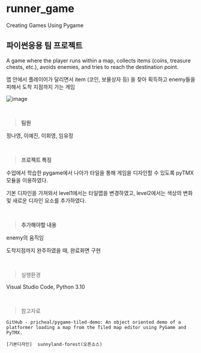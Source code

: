 #  runner_game
Creating Games Using Pygame
## 파이썬응용 팀 프로젝트

A game where the player runs within a map, collects items (coins, treasure chests, etc.), avoids enemies, and tries to reach the destination point.

맵 안에서 플레이어가 달리면서 item (코인, 보물상자 등) 을 찾아 획득하고 enemy들을 피해서 도착 지점까지 가는 게임
 
![image](https://user-images.githubusercontent.com/101242683/205695530-d7d715e3-7a0d-417e-95ef-032fddab2e69.png)

<br/>	

  > **팀원** 
   
   정나영, 이예진, 이회영, 임유정
   
 <br/>
    
  > **프로젝트 특징**
    
  수업에서 학습한 pygame에서 나아가 타일을 통해 게임을 디자인할 수 있도록 pyTMX모듈을 이용하였다.
  
  기본 디자인을 가져와서 level1에서는 타일맵을 변경하였고, level2에서는 색상의 변화 및 새로운 디자인 요소를 추가하였다.
  
  <br/>
  
  > **추가해야할 내용**
  
  enemy의 움직임
   
  도착지점까지 완주하였을 때, 완료화면 구현 
  
  <br/>
  
   > 실행환경
 
  Visual Studio Code,  Python 3.10
  
  <br/>
    
> 참고자료

	GitHub - pricheal/pygame-tiled-demo: An object oriented demo of a platformer loading a map from the Tiled map editor using PyGame and PyTMX.

	[기본디자인]  sunnyland-forest(오픈소스)
